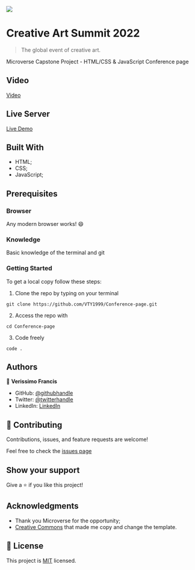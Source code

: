 ![](https://img.shields.io/badge/Microverse-blueviolet)

# Creative Art Summit 2022

> The global event of creative art.

Microverse Capstone Project - HTML/CSS & JavaScript Conference page


## Video
[Video](https://www.loom.com/share/b29e3fbb7505433cb6f4ed7d0040c2bb?sharedAppSource=personal_library)

## Live Server
[Live Demo](https://vty1999.github.io/Conference-page/)

## Built With

- HTML;
- CSS;
- JavaScript;

## Prerequisites

### Browser

Any modern browser works! :smile:


### Knowledge

Basic knowledge of the terminal and git


### Getting Started

To get a local copy follow these steps:

1. Clone the repo by typing on your terminal

```
git clone https://github.com/VTY1999/Conference-page.git
```

2. Access the repo with

```
cd Conference-page
```

3. Code freely

```
code .
```


## Authors

👤 **Verissimo Francis**

- GitHub: [@githubhandle](https://github.com/VTY1999)
- Twitter: [@twitterhandle](https://twitter.com/verissimoty?s=09)
- LinkedIn: [LinkedIn](https://www.linkedin.com/in/francis-verissimo-b5b4521b1/)


## 🤝 Contributing

Contributions, issues, and feature requests are welcome!

Feel free to check the [issues page](https://github.com/VTY1999/Conference-page/issues)


## Show your support

Give a ⭐️ if you like this project!


## Acknowledgments

- Thank you Microverse for the opportunity;
- [Creative Commons](https://creativecommons.org/licenses/by-nc/4.0/) that made me copy and change the template.


## 📝 License

This project is [MIT](MIT.md) licensed.
